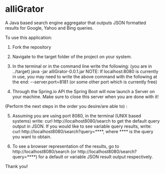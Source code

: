 # alliGrator
A Java based search engine aggregator that outputs JSON formatted results for Google, Yahoo and Bing queries.

To use this application:
1. Fork the repository

2. Navigate to the target folder of the project on your system.

3. In the terminal or in the command line write the following: (you are in ../target) java -jar alliGrator-0.0.1.jar
NOTE: If localhost:8080 is currently in use, you may need to write the above command with the following at the end: --server.port=8181 (or some other port which is currently free) 

4. Through the Spring.io API the Spring Boot will now launch a Server on your machine. Make sure to close this server when
you are done with it!

(Perform the next steps in the order you desire/are able to) :

5. Assuming you are using port 8080, in the terminal (UNIX based systems) write: curl http://localhost8080/search to get the default query output in JSON.
If you would like to see variable query results, write: curl http://localhost8080/search?query=****, where **** is the query
you want to obtain.

6. To see a browser representation of the results, go to http://localhost8080/search (or http://localhost8080/search?query=****)
for a default or variable JSON result output respectively.

Thank you!
